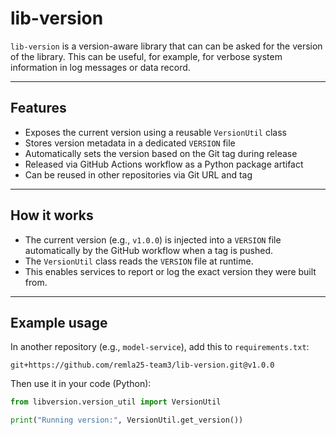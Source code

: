 # lib-version

`lib-version` is a version-aware library that can can be asked for the version of the library. This can be useful, for
example, for verbose system information in log messages or data record.

---

## Features

- Exposes the current version using a reusable `VersionUtil` class
- Stores version metadata in a dedicated `VERSION` file
- Automatically sets the version based on the Git tag during release
- Released via GitHub Actions workflow as a Python package artifact
- Can be reused in other repositories via Git URL and tag

---

## How it works

- The current version (e.g., `v1.0.0`) is injected into a `VERSION` file automatically by the GitHub workflow when a tag is pushed.
- The `VersionUtil` class reads the `VERSION` file at runtime.
- This enables services to report or log the exact version they were built from.

---

## Example usage

In another repository (e.g., `model-service`), add this to `requirements.txt`:

    git+https://github.com/remla25-team3/lib-version.git@v1.0.0

Then use it in your code (Python):

```python
from libversion.version_util import VersionUtil

print("Running version:", VersionUtil.get_version())
